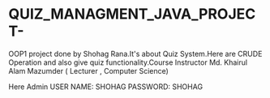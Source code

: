 # QUIZ_MANAGMENT_JAVA_PROJECT-
OOP1 project done by Shohag Rana.It's about Quiz System.Here are CRUDE Operation and also give quiz functionality.Course Instructor  Md. Khairul Alam Mazumder  ( Lecturer , Computer Science)

Here Admin  USER NAME: SHOHAG
  PASSWORD: SHOHAG
